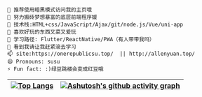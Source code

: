 

```

💬 推荐使用暗黑模式访问我的主页哦
🔭 努力搬砖梦想暴富的底层前端程序媛
🌱 技术栈:HTML+css/JavaScript/Ajax/git/node.js/Vue/uni-app
👯 喜欢好玩的东西又菜又爱玩
🤔 学习路径: Flutter/ReactNative/PWA（有人带带我吗）
💬 看到我请让我赶紧滚去学习
📫 site:https://onerepublicsu.top/  || http://allenyuan.top/
😄 Pronouns: susu
⚡ Fun fact: :)绿豆跳楼会变成红豆哦
```


[![Top Langs](https://github-readme-stats.vercel.app/api/top-langs/?username=OneRepublicSu&show_icons=true&count_private=true&theme=dark)](https://github.com/OneRepublicSu/github-readme-stats) | [![Ashutosh's github activity graph](https://github-readme-activity-graph.cyclic.app/graph?username=Ashutosh00710&theme=dracula)](https://github.com/ashutosh00710/github-readme-activity-graph)
:-------------------------:|:-------------------------:
